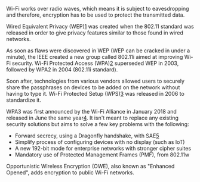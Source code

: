 Wi-Fi works over radio waves, which means it is subject to eavesdropping and therefore, encryption has to be used to protect the transmitted data.

Wired Equivalent Privacy (WEP)[1](https://portal.offsec.com/courses/pen-210-9545/learning/wi-fi-encryption-15794/wi-fi-encryption-16024#fn-local_id_213-1) was created when the 802.11 standard was released in order to give privacy features similar to those found in wired networks.

As soon as flaws were discovered in WEP (WEP can be cracked in under a minute), the IEEE created a new group called 802.11i aimed at improving Wi-Fi security. Wi-Fi Protected Access (WPA)[2](https://portal.offsec.com/courses/pen-210-9545/learning/wi-fi-encryption-15794/wi-fi-encryption-16024#fn-local_id_213-2) superseded WEP in 2003, followed by WPA2 in 2004 (802.11i standard).

Soon after, technologies from various vendors allowed users to securely share the passphrases on devices to be added on the network without having to type it. Wi-Fi Protected Setup (WPS)[3](https://portal.offsec.com/courses/pen-210-9545/learning/wi-fi-encryption-15794/wi-fi-encryption-16024#fn-local_id_213-3) was released in 2006 to standardize it.

WPA3 was first announced by the Wi-Fi Alliance in January 2018 and released in June the same year[4](https://portal.offsec.com/courses/pen-210-9545/learning/wi-fi-encryption-15794/wi-fi-encryption-16024#fn-local_id_213-4). It isn't meant to replace any existing security solutions but aims to solve a few key problems with the following:

- Forward secrecy, using a Dragonfly handshake, with SAE[5](https://portal.offsec.com/courses/pen-210-9545/learning/wi-fi-encryption-15794/wi-fi-encryption-16024#fn-local_id_213-5)
- Simplify process of configuring devices with no display (such as IoT)
- A new 192-bit mode for enterprise networks with stronger cipher suites
- Mandatory use of Protected Management Frames (PMF), from 802.11w

Opportunistic Wireless Encryption (OWE), also known as "Enhanced Opened", adds encryption to public Wi-Fi networks.
